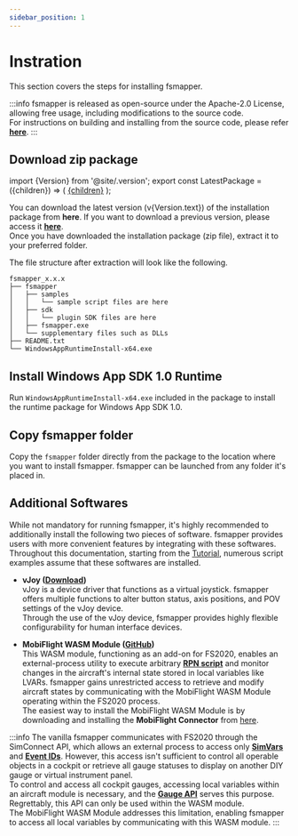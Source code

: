```yaml
---
sidebar_position: 1
---
```


# Instration

This section covers the steps for installing fsmapper.

:::info
fsmapper is released as open-source under the Apache-2.0 License, allowing free usage, including modifications to the source code. <br/>
For instructions on building and installing from the source code, please refer [**here**](https://github.com/opiopan/fsmapper#how-to-build-and-install).
:::

## Download zip package

import {Version} from '@site/.version';
export const LatestPackage = ({children}) => (
    <a href={Version.package}>{children}</a>
);

You can download <LatestPackage>the latest version (v{Version.text})</LatestPackage> of the installation package from <LatestPackage>**here**</LatestPackage>.
If you want to download a previous version, please access it [**here**](https://github.com/opiopan/fsmapper/releases).<br/>
Once you have downloaded the installation package (zip file), extract it to your preferred folder.

The file structure after extraction will look like the following.

```
fsmapper_x.x.x
├── fsmapper
│   ├── samples
│   │   └── sample script files are here
│   ├── sdk
│   │   └── plugin SDK files are here
│   ├── fsmapper.exe
│   └── supplementary files such as DLLs
├── README.txt
└── WindowsAppRuntimeInstall-x64.exe
```

## Install Windows App SDK 1.0 Runtime
Run ```WindowsAppRuntimeInstall-x64.exe``` included in the package to install the runtime package for Windows App SDK 1.0.

## Copy fsmapper folder
Copy the ```fsmapper``` folder directly from the package to the location where you want to install fsmapper. 
fsmapper can be launched from any folder it's placed in.

## Additional Softwares
While not mandatory for running fsmapper, it's highly recommended to additionally install the following two pieces of software. 
fsmapper provides users with more convenient features by integrating with these softwares.
Throughout this documentation, starting from the [Tutorial](tutorial), numerous script examples assume that these softwares are installed.

- **vJoy ([Download](https://sourceforge.net/projects/vjoystick))**<br/>
    vJoy is a device driver that functions as a virtual joystick. 
    fsmapper offers multiple functions to alter button status, axis positions, and POV settings of the vJoy device. <br/>
    Through the use of the vJoy device, fsmapper provides highly flexible configurability for human interface devices.

- **MobiFlight WASM Module ([GitHub](https://github.com/MobiFlight/MobiFlight-WASM-Module))**<br/>
    This WASM module, functioning as an add-on for FS2020, 
    enables an external-process utility to execute arbitrary [**RPN script**](https://docs.flightsimulator.com/html/Additional_Information/Reverse_Polish_Notation.htm) and monitor changes in the aircraft's internal state stored in local variables like LVARs.
    fsmapper gains unrestricted access to retrieve and modify aircraft states by communicating with the MobiFlight WASM Module operating within the FS2020 process.<br/>
    The easiest way to install the MobiFlight WASM Module is by downloading and installing the **MobiFlight Connector** from [here](https://www.mobiflight.com/en/download.html).

:::info
The vanilla fsmapper communicates with FS2020 through the SimConnect API, which allows an external process to access only
[**SimVars**](https://docs.flightsimulator.com/html/Programming_Tools/SimVars/Simulation_Variables.htm) and
[**Event IDs**](https://docs.flightsimulator.com/html/Programming_Tools/Event_IDs/Event_IDs.htm). 
However, this access isn't sufficient to control all operable objects in a cockpit or retrieve all gauge statuses to display on another DIY gauge or virtual instrument panel.<br/>
To control and access all cockpit gauges, accessing local variables within an aircraft module is necessary, and the [**Gauge API**](https://docs.flightsimulator.com/html/Programming_Tools/WASM/Gauge_API/Gauge_API.htm) serves this purpose. Regrettably, this API can only be used within the WASM module.<br/>
The MobiFlight WASM Module addresses this limitation, enabling fsmapper to access all local variables by communicating with this WASM module.
:::
